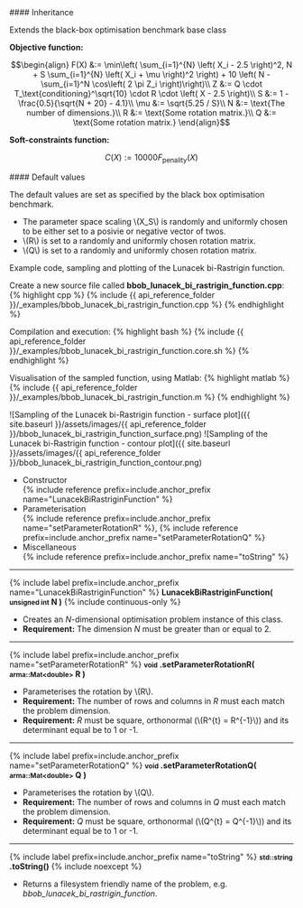 <div class="custom-callout custom-callout-info">
#### Inheritance

Extends the black-box optimisation benchmark base class
</div>

**Objective function:**

$$\begin{align}
F(X) &:= \min\left( \sum_{i=1}^{N} \left( X_i - 2.5 \right)^2, N + S \sum_{i=1}^{N} \left( X_i + \mu \right)^2 \right) + 10 \left( N - \sum_{i=1}^N \cos\left( 2 \pi Z_i \right)\right)\\
Z &:= Q \cdot T_\text{conditioning}^\sqrt{10} \cdot R \cdot \left( X - 2.5 \right)\\
S &:= 1 - \frac{0.5}{\sqrt{N + 20} - 4.1}\\
\mu &:= \sqrt{5.25 / S}\\
N &:= \text{The number of dimensions.}\\
R &:= \text{Some rotation matrix.}\\
Q &:= \text{Some rotation matrix.}
\end{align}$$

**Soft-constraints function:**

$$C(X) := 10000 F_\text{penality}(X)$$

<div class="custom-callout custom-callout-info">
#### Default values

The default values are set as specified by the black box optimisation benchmark.

- The parameter space scaling \\(X_S\\) is randomly and uniformly chosen to be either set to a posivie or negative vector of twos.
- \\(R\\) is set to a randomly and uniformly chosen rotation matrix.
- \\(Q\\) is set to a randomly and uniformly chosen rotation matrix.
</div>

Example code, sampling and plotting of the Lunacek bi-Rastrigin function.

Create a new source file called **bbob_lunacek_bi_rastrigin_function.cpp**:
{% highlight cpp %}
{% include {{ api_reference_folder }}/_examples/bbob_lunacek_bi_rastrigin_function.cpp %}
{% endhighlight %}

Compilation and execution:
{% highlight bash %}
{% include {{ api_reference_folder }}/_examples/bbob_lunacek_bi_rastrigin_function.core.sh %}
{% endhighlight %}

Visualisation of the sampled function, using Matlab:
{% highlight matlab %}
{% include {{ api_reference_folder }}/_examples/bbob_lunacek_bi_rastrigin_function.m %}
{% endhighlight %}

![Sampling of the Lunacek bi-Rastrigin function - surface plot]({{ site.baseurl }}/assets/images/{{ api_reference_folder }}/bbob_lunacek_bi_rastrigin_function_surface.png)
![Sampling of the Lunacek bi-Rastrigin function - contour plot]({{ site.baseurl }}/assets/images/{{ api_reference_folder }}/bbob_lunacek_bi_rastrigin_function_contour.png)

- Constructor<br>
  {% include reference prefix=include.anchor_prefix name="LunacekBiRastriginFunction" %}
- Parameterisation<br>
  {% include reference prefix=include.anchor_prefix name="setParameterRotationR" %}, {% include reference prefix=include.anchor_prefix name="setParameterRotationQ" %}
- Miscellaneous<br>
  {% include reference prefix=include.anchor_prefix name="toString" %}

---
{% include label prefix=include.anchor_prefix name="LunacekBiRastriginFunction" %}
**LunacekBiRastriginFunction( <small>unsigned int</small> N )** {% include continuous-only %}

- Creates an *N*-dimensional optimisation problem instance of this class.
- **Requirement:** The dimension *N* must be greater than or equal to 2.

---
{% include label prefix=include.anchor_prefix name="setParameterRotationR" %}
**<small>void</small> .setParameterRotationR( <small>arma::Mat&lt;double&gt;</small> R )**

- Parameterises the rotation by \\(R\\).
- **Requirement:** The number of rows and columns in *R* must each match the problem dimension.
- **Requirement:** *R* must be square, orthonormal (\\(R^{t} = R^{-1}\\)) and its determinant equal be to 1 or -1.

---
{% include label prefix=include.anchor_prefix name="setParameterRotationQ" %}
**<small>void</small> .setParameterRotationQ( <small>arma::Mat&lt;double&gt;</small> Q )**

- Parameterises the rotation by \\(Q\\).
- **Requirement:** The number of rows and columns in *Q* must each match the problem dimension.
- **Requirement:** *Q* must be square, orthonormal (\\(Q^{t} = Q^{-1}\\)) and its determinant equal be to 1 or -1.

---
{% include label prefix=include.anchor_prefix name="toString" %}
**<small>std::string</small> .toString()** {% include noexcept %}

- Returns a filesystem friendly name of the problem, e.g. *bbob_lunacek_bi_rastrigin_function*.